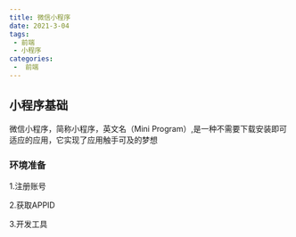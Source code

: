 ```yaml
---
title: 微信小程序
date: 2021-3-04
tags:
 - 前端
 - 小程序
categories:
 -  前端
---
```


<Boxx type='tip'  changeTime="6000"/> 

## 小程序基础

微信小程序，简称小程序，英文名（Mini Program）,是一种不需要下载安装即可适应的应用，它实现了应用触手可及的梦想

### 环境准备

1.注册账号

2.获取APPID

3.开发工具


